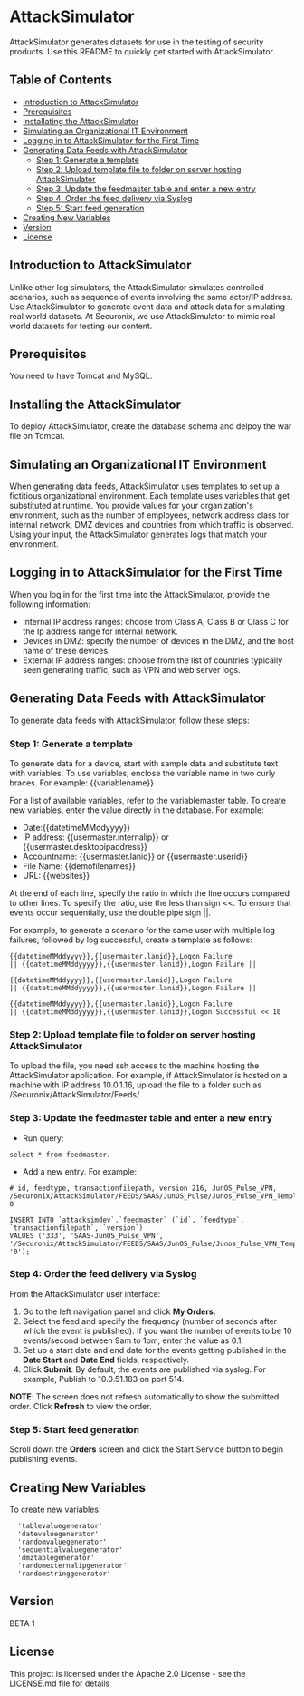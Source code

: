 # AttackSimulator
AttackSimulator generates datasets for use in the testing of security products. Use this README to quickly get started with AttackSimulator.

## Table of Contents
- [Introduction to AttackSimulator](#introduction-to-attacksimulator)
- [Prerequisites](#prerequisites)
- [Installating the AttackSimulator](#installing-the-attacksimulator)
- [Simulating an Organizational IT Environment](#simulating-an-organizational-it-environment)
- [Logging in to AttackSimulator for the First Time](#logging-in-to-attacksimulator-for-the-first-time)
- [Generating Data Feeds with AttackSimulator](#generating-data-feeds-with-attacksimulator)
  + [Step 1: Generate a template](#step-1-generate-a-template)
  + [Step 2: Upload template file to folder on server hosting AttackSimulator](#step-2-upload-template-file-to-folder-on-server-hosting-attacksimulator)
  + [Step 3: Update the feedmaster table and enter a new entry](#step-3-update-the-feedmaster-table-and-enter-a-new-entry)
  + [Step 4: Order the feed delivery via Syslog](#step-4-order-the-feed-delivery-via-syslog)
  + [Step 5: Start feed generation](#step-5-start-feed-generation)
- [Creating New Variables](#creating-new-variables)  
- [Version](#version)
- [License](#license)


## Introduction to AttackSimulator
Unlike other log simulators, the AttackSimulator simulates controlled scenarios, such as sequence of events involving the same actor/IP address. Use AttackSimulator to generate event data and attack data for simulating real world datasets. At Securonix, we use AttackSimulator to mimic real world datasets for testing our content.

## Prerequisites 
You need to have Tomcat and MySQL. 

## Installing the AttackSimulator
To deploy AttackSimulator, create the database schema and delpoy the war file on Tomcat. 

## Simulating an Organizational IT Environment
When generating data feeds, AttackSimulator uses templates to set up a fictitious organizational environment. Each template uses 
variables that get substituted at runtime. You provide values for your organization's environment, such as the number of employees,
network address class for internal network, DMZ devices and countries from which traffic is observed. Using your input, the 
AttackSimulator generates logs that match your environment.

## Logging in to AttackSimulator for the First Time
When you log in for the first time into the AttackSimulator, provide the following information:
* Internal IP address ranges: choose from Class A, Class B or Class C for the Ip address range for internal network.
* Devices in DMZ: specify the number of devices in the DMZ, and the host name of these devices.
* External IP address ranges: choose from the list of countries typically seen generating traffic, such as VPN and web server logs.

## Generating Data Feeds with AttackSimulator
To generate data feeds with AttackSimulator, follow these steps:

### Step 1: Generate a template
To generate data for a device, start with sample data and substitute text with variables. To use variables, enclose the variable name in two curly braces. For example: {{variablename}}

For a list of available variables, refer to the variablemaster table. To create new variables, enter the value directly in the database. For example: 
* Date:{{datetimeMMddyyyy}}
* IP address: {{usermaster.internalip}} or {{usermaster.desktopipaddress}}
* Accountname: {{usermaster.lanid}} or {{usermaster.userid}}
* File Name: {{demofilenames}}
* URL: {{websites}}

At the end of each line, specify the ratio in which the line occurs compared to other lines. To specify the ratio, use the less than sign <<.
To ensure that events occur sequentially, use the double pipe sign ||.

For example, to generate a scenario for the same user with multiple log failures, followed by log successful, create a template as follows:
```
{{datetimeMMddyyyy}},{{usermaster.lanid}},Logon Failure 
|| {{datetimeMMddyyyy}},{{usermaster.lanid}},Logon Failure || 
```
```
{{datetimeMMddyyyy}},{{usermaster.lanid}},Logon Failure 
|| {{datetimeMMddyyyy}},{{usermaster.lanid}},Logon Failure || 
```
```
{{datetimeMMddyyyy}},{{usermaster.lanid}},Logon Failure 
|| {{datetimeMMddyyyy}},{{usermaster.lanid}},Logon Successful << 10
```
### Step 2: Upload template file to folder on server hosting AttackSimulator
To upload the file, you need ssh access to the machine hosting the AttackSimulator application.
For example, if AttackSimulator is hosted on a machine with IP address 10.0.1.16, upload the file to a folder such as /Securonix/AttackSimulator/Feeds/.

### Step 3: Update the feedmaster table and enter a new entry
* Run query: 
```
select * from feedmaster.
```
* Add a new entry. For example: 

```
# id, feedtype, transactionfilepath, version 216, JunOS_Pulse_VPN, /Securonix/AttackSimulator/FEEDS/SAAS/JunOS_Pulse/Junos_Pulse_VPN_Template.txt, 0
```
```
INSERT INTO `attacksimdev`.`feedmaster` (`id`, `feedtype`, `transactionfilepath`, `version`) 
VALUES ('333', 'SAAS-JunOS_Pulse_VPN', '/Securonix/AttackSimulator/FEEDS/SAAS/JunOS_Pulse/Junos_Pulse_VPN_Template.txt', '0');
```

### Step 4: Order the feed delivery via Syslog
From the AttackSimulator user interface: 
  1. Go to the left navigation panel and click **My Orders**. 
  2. Select the feed and specify the frequency (number of seconds after which the event is published). 
     If you want the number of events to be 10 events/second between 9am to 1pm, enter the value as 0.1.
  3. Set up a start date and end date for the events getting published in the **Date Start** and **Date End** fields, respectively.
  4. Click **Submit**.
By default, the events are published via syslog. For example, Publish to 10.0.51.183 on port 514.

**NOTE**: The screen does not refresh automatically to show the submitted order. Click **Refresh** to view the order.

### Step 5: Start feed generation
Scroll down the **Orders** screen and click the Start Service button to begin publishing events.

## Creating New Variables
To create new variables:
```
  'tablevaluegenerator'
  'datevaluegenerator'
  'randomvaluegenerator'
  'sequentialvaluegenerator'
  'dmztablegenerator'
  'randomexternalipgenerator'
  'randomstringgenerator'
```

## Version
BETA 1

## License
This project is licensed under the Apache 2.0 License - see the LICENSE.md file for details
